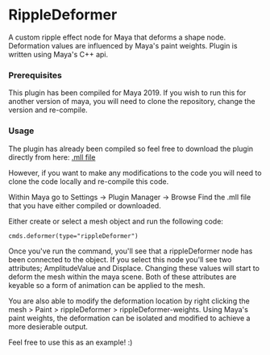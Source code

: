 # RippleDeformer
A custom ripple effect node for Maya that deforms a shape node. Deformation values are influenced by Maya's paint weights. Plugin is written using Maya's C++ api.

### Prerequisites
This plugin has been compiled for Maya 2019.
If you wish to run this for another version of maya, you will need to
clone the repository, change the version and re-compile.

### Usage
The plugin has already been compiled so feel free to download
the plugin directly from here: [.mll file](https://github.com/KieranKnight/RippleDeformer/blob/master/RippleDeformer/x64/Debug/RippleDeformer.mll)

However, if you want to make any modifications to the code you will need to
clone the code locally and re-compile this code.

Within Maya go to Settings -> Plugin Manager -> Browse
Find the .mll file that you have either compiled or downloaded.

Either create or select a mesh object and run the following code:

```
cmds.deformer(type="rippleDeformer")
```

Once you've run the command, you'll see that a rippleDeformer node has been connected to the object. If you select this node you'll see two attributes; AmplitudeValue and Displace. Changing these values will start to deform the mesh within the maya scene. Both of these attributes are keyable so a form of animation can be applied to the mesh. 

You are also able to modify the deformation location by right clicking the mesh > Paint > rippleDeformer > rippleDeformer-weights. Using Maya's paint weights, the deformation can be isolated and modified to achieve a more desierable output.

Feel free to use this as an example! :) 
